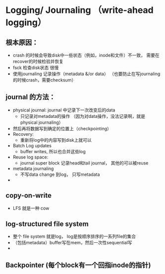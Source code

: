 # Logging/ Journaling （write-ahead logging）
## 根本原因：
* crash 的时候会导致disk中一些状态（例如，inode和文件）不一致， 需要在recover的时候检验并恢复
* fsck 检查disk状态 很慢
* 使用journaling 记录操作（metadata &/or data） （也要防止在写journaling的时候crash，需要checksum）

## journal 的方法：
* physical journal: journal 中记录下一次改变后的data
    * 只记录对metadata的操作 （因为对data操作，没法记录啊，就是physical journaling）
* 然后再将数据写到确定的位置上（checkpointing）
* Recovery:
    * 重新将log中的内容写到disk上就可以
* Batch Log updates     
    * buffer writes, 所以也合并这些log
* Reuse log space:
    * journal super block 记录head和tail journal， 其他的可以被reuse
* metadata journaling
    * 不写data change 到log， 只写metadata
* 

##  copy-on-write
* LFS 就是一种 cow

## log-structured file system
* 整个 file system 就是log， log是按顺序排序的一系列file的集合
* （包括metadata）buffer写在mem，然后一次性sequential写
* 

## Backpointer (每个block有一个回指inode的指针)


